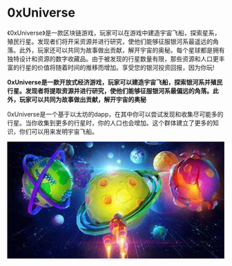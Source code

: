 # 0xUniverse

<p>《0xUniverse》是一款区块链游戏，玩家可以在游戏中建造宇宙飞船，探索星系，殖民行星。发现者们将开采资源并进行研究，使他们能够征服银河系最遥远的角落。此外，玩家还可以共同为故事做出贡献，解开宇宙的奥秘。每个星球都是拥有独特设计和资源的数字收藏品。由于被发现的行星数量有限，那些资源和人口更丰富的行星的价值将随着时间的推移而增加。享受您的银河投资回报，因为你玩!</p>

**0xUniverse是一款开放式经济游戏，玩家可以建造宇宙飞船，探索银河系并殖民行星。发现者将提取资源并进行研究，使他们能够征服银河系最偏远的角落。此外，玩家可以共同为故事做出贡献，解开宇宙的奥秘**

0xUniverse是一个基于以太坊的dapp，在其中你可以尝试发现和收集尽可能多的行星。当你收集到更多的行星时，你的人口也会增加。这个群体建立了更多的知识，你们可以用来发明宇宙飞船。

<img src="OIP.jpg" alt="OIP" style="zoom:150%;" />

